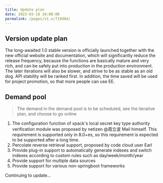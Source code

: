 ```yaml
---
title: Update plan
date: 2023-03-18 10:00:00
permalink: /pages/v1.x/719d8d/
---
```

## Version update plan

The long-awaited 1.0 stable version is officially launched together with the new official website and documentation, which will significantly reduce the release frequency, because the functions are basically mature and very rich, and can be safely put into production in the production environment.
The later iterations will also be slower, and strive to be as stable as an old dog. API stability will be ranked first. In addition, the time saved will be used for project promotion, so that more people can use EE.


## Demand pool

> The demand in the demand pool is to be scheduled, see the iterative plan, and choose to go online

1. The configuration function of xpack's local secret key type authority verification module was proposed by netizen @周立波 Mail himself. This requirement is supported only in 8.0+es, so this requirement is expected to be supported after a long time.
1. Percolate reverse retrieval support, proposed by code cloud user Earl
1. Provide plug-in support to automatically generate indexes and switch indexes according to custom rules such as day/week/month/year
1. Provide support for multiple data sources
1. Provide support for various non-springboot frameworks

Continuing to update...